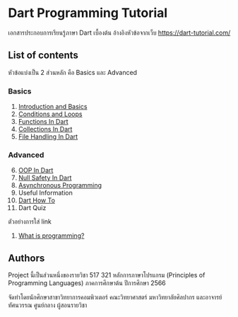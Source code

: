 # Dart Programming Tutorial 

เอกสารประกอบการเรียนรู้ภาษา Dart เบื้องต้น
อ้างอิงหัวข้อจากเว็บ https://dart-tutorial.com/ 

## List of contents

หัวข้อแบ่งเป็น 2 ส่วนหลัก คือ Basics และ Advanced

### Basics
  1. [Introduction and Basics](https://github.com/soonklang/dart-tutorial/tree/main/1.%20Introduction%20and%20Basics)<br>
  2. [Conditions and Loops](https://github.com/soonklang/dart-tutorial/tree/main/2.%20Conditions%20and%20loops)<br>
  3. [Functions In Dart](https://github.com/soonklang/dart-tutorial/tree/main/3.Functions%20In%20Dart)<br>
  4. [Collections In Dart](https://github.com/soonklang/dart-tutorial/tree/main/4.%20Collections%20In%20Dart)
  5. [File Handling In Dart](https://github.com/soonklang/dart-tutorial/tree/main/5.%20File%20Handling%20In%20Dart)<br>

### Advanced
  6. [OOP In Dart](https://github.com/soonklang/dart-tutorial/blob/main/6.%20OOP%20In%20Dart/OOP%20In%20Dart.md)<br>
  7. [Null Safety In Dart](https://github.com/soonklang/dart-tutorial/tree/main/7.%20Null%20Safety%20In%20Dart%20)<br>
  8. [Asynchronous Programming](https://github.com/soonklang/dart-tutorial/tree/main/8.%20Asynchronous%20Programming)<br>
  9. Useful Information
  10. [Dart How To](https://github.com/soonklang/dart-tutorial/tree/main/10.%20Dart%20How%20to)<br>
  11. Dart Quiz

ตัวอย่างการใส่ link
1. [What is programming?](basics/what-is-programming.md)

## Authors

Project นี้เป็นส่วนหนึ่งของรายวิชา 517 321 หลักการภาษาโปรแกรม (Principles of Programming Languages)
ภาคการศึกษาต้น ปีการศึกษา 2566

จัดทำโดยนักศึกษาสาขาวิทยาการคอมพิวเตอร์ คณะวิทยาศาสตร์ มหาวิทยาลัยศิลปากร 
และอาจารย์ทัศนวรรณ ศูนย์กลาง ผู้สอนรายวิชา

